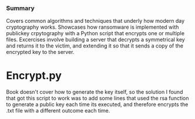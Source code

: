 ### Summary

Covers common algorithms and techniques that underly how modern day cryptography works.
Showcases how ransomware is implemented with publickey crpytography with a Python script
that encrypts one or multiple files. Excercises involve building a server that decrypts a symmetrical key
and returns it to the victim, and extending it so that it sends a copy of the encrypted key to the server.

# Encrypt.py

Book doesn't cover how to generate the key itself, so the solution I found that got this
script to work was to add some lines that used the rsa function to generate a public key each time its executed,
and therefore encrypts the .txt file with a different outcome each time.
